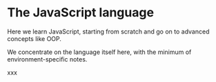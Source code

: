 # The JavaScript language

Here we learn JavaScript, starting from scratch and go on to advanced concepts like OOP.

We concentrate on the language itself here, with the minimum of environment-specific notes.

xxx
